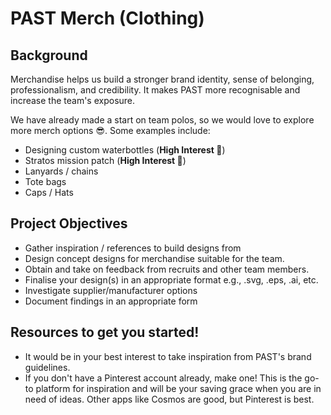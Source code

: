 # PAST Merch (Clothing)

## Background
Merchandise helps us build a stronger brand identity, sense of belonging, professionalism, and credibility.
It makes PAST more recognisable and increase the team's exposure.

We have already made a start on team polos, so we would love to explore more merch options 😎.
Some examples include:
- Designing custom waterbottles (**High Interest 🚨**)
- Stratos mission patch (**High Interest 🚨**)
- Lanyards / chains
- Tote bags
- Caps / Hats

## Project Objectives

- Gather inspiration / references to build designs from
- Design concept designs for merchandise suitable for the team.
- Obtain and take on feedback from recruits and other team members.
- Finalise your design(s) in an appropriate format e.g., .svg, .eps, .ai, etc.
- Investigate supplier/manufacturer options
- Document findings in an appropriate form

## Resources to get you started!
- It would be in your best interest to take inspiration from PAST's brand guidelines.
- If you don't have a Pinterest account already, make one! This is the go-to platform for inspiration and will be your saving grace when you are in need of ideas. Other apps like Cosmos are good, but Pinterest is best.
